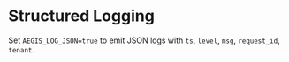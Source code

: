 # Structured Logging

Set `AEGIS_LOG_JSON=true` to emit JSON logs with `ts`, `level`, `msg`, `request_id`, `tenant`.
